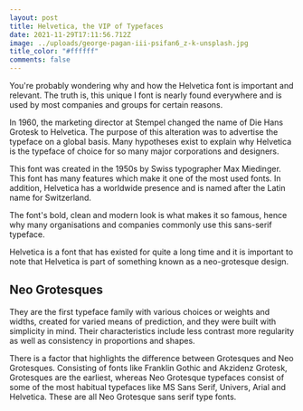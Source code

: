 ```yaml
---
layout: post
title: Helvetica, the VIP of Typefaces
date: 2021-11-29T17:11:56.712Z
image: ../uploads/george-pagan-iii-psifan6_z-k-unsplash.jpg
title_color: "#ffffff"
comments: false
---
```

You're probably wondering why and how the Helvetica font is important and relevant. The truth is, this unique I font is nearly found everywhere and is used by most companies and groups for certain reasons.

In 1960, the marketing director at Stempel changed the name of Die Hans Grotesk to Helvetica. The purpose of this alteration was to advertise the typeface on a global basis. Many hypotheses exist to explain why Helvetica is the typeface of choice for so many major corporations and designers.

This font was created in the 1950s by Swiss typographer Max Miedinger. This font has many features which make it one of the most used fonts. In addition, Helvetica has a worldwide presence and is named after the Latin name for Switzerland.

The font's bold, clean and modern look is what makes it so famous, hence why many organisations and companies commonly use this sans-serif typeface.

Helvetica is a font that has existed for quite a long time and it is important to note that Helvetica is part of something known as a neo-grotesque design.

## Neo Grotesques

They are the first typeface family with various choices or weights and widths, created for varied means of prediction, and they were built with simplicity in mind. Their characteristics include less contrast more regularity as well as consistency in proportions and shapes.

There is a factor that highlights the difference between Grotesques and Neo Grotesques. Consisting of fonts like Franklin Gothic and Akzidenz Grotesk, Grotesques are the earliest, whereas Neo Grotesque typefaces consist of some of the most habitual typefaces like MS Sans Serif, Univers, Arial and Helvetica. These are all Neo Grotesque sans serif type fonts.